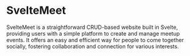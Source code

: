 # SvelteMeet
SvelteMeet is a straightforward CRUD-based website built in Svelte, providing users with a simple platform to create and manage meetup events. It offers an easy and efficient way for people to come together socially, fostering collaboration and connection for various interests.

